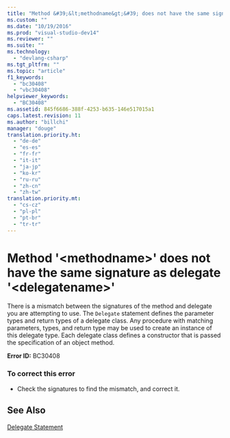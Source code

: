 ```yaml
---
title: "Method &#39;&lt;methodname&gt;&#39; does not have the same signature as delegate &#39;&lt;delegatename&gt;&#39; | testtitle"
ms.custom: ""
ms.date: "10/19/2016"
ms.prod: "visual-studio-dev14"
ms.reviewer: ""
ms.suite: ""
ms.technology: 
  - "devlang-csharp"
ms.tgt_pltfrm: ""
ms.topic: "article"
f1_keywords: 
  - "bc30408"
  - "vbc30408"
helpviewer_keywords: 
  - "BC30408"
ms.assetid: 845f6686-388f-4253-b635-146e517015a1
caps.latest.revision: 11
ms.author: "billchi"
manager: "douge"
translation.priority.ht: 
  - "de-de"
  - "es-es"
  - "fr-fr"
  - "it-it"
  - "ja-jp"
  - "ko-kr"
  - "ru-ru"
  - "zh-cn"
  - "zh-tw"
translation.priority.mt: 
  - "cs-cz"
  - "pl-pl"
  - "pt-br"
  - "tr-tr"
---
```

# Method &#39;&lt;methodname&gt;&#39; does not have the same signature as delegate &#39;&lt;delegatename&gt;&#39;
There is a mismatch between the signatures of the method and delegate you are attempting to use. The `Delegate` statement defines the parameter types and return types of a delegate class. Any procedure with matching parameters, types, and return type may be used to create an instance of this delegate type. Each delegate class defines a constructor that is passed the specification of an object method.  
  
 **Error ID:** BC30408  
  
### To correct this error  
  
-   Check the signatures to find the mismatch, and correct it.  
  
## See Also  
 [Delegate Statement](../Topic/Delegate%20Statement.md)